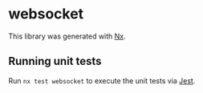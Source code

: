 # websocket

This library was generated with [Nx](https://nx.dev).

## Running unit tests

Run `nx test websocket` to execute the unit tests via [Jest](https://jestjs.io).
